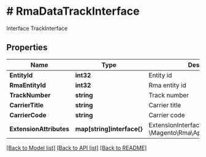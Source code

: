 # # RmaDataTrackInterface
Interface TrackInterface

## Properties 


Name | Type | Description | Notes
------------ | ------------- | ------------- | -------------
**EntityId**| **int32** | Entity id  |
**RmaEntityId**| **int32** | Rma entity id  |
**TrackNumber**| **string** | Track number  |
**CarrierTitle**| **string** | Carrier title  |
**CarrierCode**| **string** | Carrier code  |
**ExtensionAttributes**| **map[string]interface{}** | ExtensionInterface class for @see \\Magento\\Rma\\Api\\Data\\TrackInterface  | [optional]


[[Back to Model list]](../../README.md#models) [[Back to API list]](../../README.md#endpoints) [[Back to README]](../../README.md)

